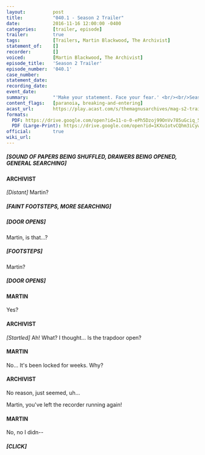 ```yaml
---
layout:          post
title:           "040.1 - Season 2 Trailer"
date:            2016-11-16 12:00:00 -0400
categories:      [trailer, episode]
trailer:         true
tags:            [Trailers, Martin Blackwood, The Archivist]
statement_of:    []
recorder:        []
voiced:          [Martin Blackwood, The Archivist]
episode_title:   'Season 2 Trailer'
episode_number:  '040.1'
case_number:     
statement_date:  
recording_date:  
event_date:      
summary:         "'Make your statement. Face your fear.' <br/><br/>Season 2 of The Magnus Archives will commence on the 1st December 2016. <br/><br/>See you soon."
content_flags:   [paranoia, breaking-and-entering]
acast_url:       https://play.acast.com/s/themagnusarchives/mag-s2-trailer
formats: 
  PDF: https://drive.google.com/open?id=11-o-0-ePh5Dzoj99OnVv785uGciq_5R0
  PDF (Large-Print): https://drive.google.com/open?id=1KXu1otvCQhm3iCywMoCS7nKVz0ZS-yZx
official:        true
wiki_url:        
---
```



##### [SOUND OF PAPERS BEING SHUFFLED, DRAWERS BEING OPENED, GENERAL SEARCHING]

#### ARCHIVIST

_[Distant]_ Martin?

##### [FAINT FOOTSTEPS, MORE SEARCHING]

##### [DOOR OPENS]

Martin, is that...?

##### [FOOTSTEPS]

Martin?

##### [DOOR OPENS]

#### MARTIN

Yes?

#### ARCHIVIST

_[Startled]_ Ah! What? I thought... Is the trapdoor open?

#### MARTIN

No... It's been locked for weeks. Why?

#### ARCHIVIST

No reason, just seemed, uh...

Martin, you've left the recorder running again!

#### MARTIN

No, no I didn--

##### [CLICK]